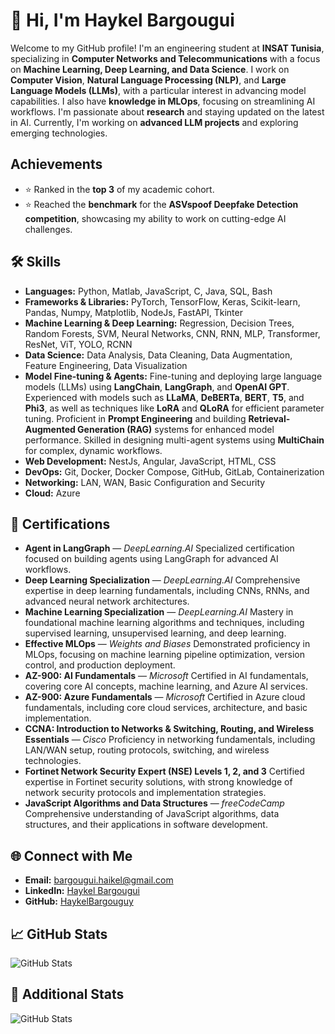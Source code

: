 # 👋 Hi, I'm Haykel Bargougui
Welcome to my GitHub profile! I'm an engineering student at **INSAT Tunisia**, specializing in **Computer Networks and Telecommunications** with a focus on **Machine Learning, Deep Learning, and Data Science**. I work on **Computer Vision**, **Natural Language Processing (NLP)**, and **Large Language Models (LLMs)**, with a particular interest in advancing model capabilities. I also have **knowledge in MLOps**, focusing on streamlining AI workflows. I'm passionate about **research** and staying updated on the latest in AI. Currently, I'm working on **advanced LLM projects** and exploring emerging technologies.

## Achievements
- ⭐ Ranked in the **top 3** of my academic cohort.
- ⭐ Reached the **benchmark** for the **ASVspoof Deepfake Detection competition**, showcasing my ability to work on cutting-edge AI challenges.

## 🛠️ Skills
- **Languages:** Python, Matlab, JavaScript, C, Java, SQL, Bash
- **Frameworks & Libraries:** PyTorch, TensorFlow, Keras, Scikit-learn, Pandas, Numpy, Matplotlib, NodeJs, FastAPI, Tkinter
- **Machine Learning & Deep Learning:** Regression, Decision Trees, Random Forests, SVM, Neural Networks, CNN, RNN, MLP, Transformer, ResNet, ViT, YOLO, RCNN
- **Data Science:** Data Analysis, Data Cleaning, Data Augmentation, Feature Engineering, Data Visualization
- **Model Fine-tuning & Agents:** Fine-tuning and deploying large language models (LLMs) using **LangChain**, **LangGraph**, and **OpenAI GPT**. Experienced with models such as **LLaMA**, **DeBERTa**, **BERT**, **T5**, and **Phi3**, as well as techniques like **LoRA** and **QLoRA** for efficient parameter tuning. Proficient in **Prompt Engineering** and building **Retrieval-Augmented Generation (RAG)** systems for enhanced model performance. Skilled in designing multi-agent systems using **MultiChain** for complex, dynamic workflows.
- **Web Development:** NestJs, Angular, JavaScript, HTML, CSS
- **DevOps:** Git, Docker, Docker Compose, GitHub, GitLab, Containerization
- **Networking:** LAN, WAN, Basic Configuration and Security
- **Cloud:** Azure

## 📜 Certifications
- **Agent in LangGraph** — *DeepLearning.AI* Specialized certification focused on building agents using LangGraph for advanced AI workflows.
- **Deep Learning Specialization** — *DeepLearning.AI* Comprehensive expertise in deep learning fundamentals, including CNNs, RNNs, and advanced neural network architectures.
- **Machine Learning Specialization** — *DeepLearning.AI* Mastery in foundational machine learning algorithms and techniques, including supervised learning, unsupervised learning, and deep learning.
- **Effective MLOps** — *Weights and Biases* Demonstrated proficiency in MLOps, focusing on machine learning pipeline optimization, version control, and production deployment.
- **AZ-900: AI Fundamentals** — *Microsoft* Certified in AI fundamentals, covering core AI concepts, machine learning, and Azure AI services.
- **AZ-900: Azure Fundamentals** — *Microsoft* Certified in Azure cloud fundamentals, including core cloud services, architecture, and basic implementation.
- **CCNA: Introduction to Networks & Switching, Routing, and Wireless Essentials** — *Cisco* Proficiency in networking fundamentals, including LAN/WAN setup, routing protocols, switching, and wireless technologies.
- **Fortinet Network Security Expert (NSE) Levels 1, 2, and 3** Certified expertise in Fortinet security solutions, with strong knowledge of network security protocols and implementation strategies.
- **JavaScript Algorithms and Data Structures** — *freeCodeCamp* Comprehensive understanding of JavaScript algorithms, data structures, and their applications in software development.

## 🌐 Connect with Me
- **Email:** [bargougui.haikel@gmail.com](mailto:bargougui.haikel@gmail.com)
- **LinkedIn:** [Haykel Bargougui](https://www.linkedin.com/in/haykel-bargougui-63bbb1245/)
- **GitHub:** [HaykelBargouguy](https://github.com/HaykelBargouguy)

## 📈 GitHub Stats
![GitHub Stats](https://github-readme-stats.vercel.app/api?username=HaykelBargouguy&show_icons=true)

## 🔢 Additional Stats
![GitHub Stats](https://github-readme-stats.vercel.app/api?username=HaykelBargouguy&show_icons=true&hide=contribs,prs)
